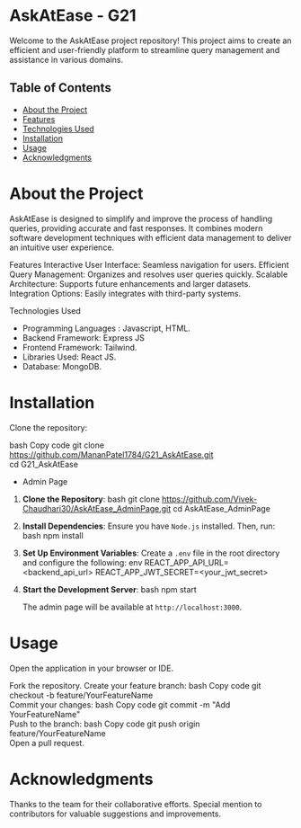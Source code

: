 # AskAtEase - G21

Welcome to the AskAtEase project repository! This project aims to create an efficient and user-friendly platform to streamline query management and assistance in various domains.

## Table of Contents

- [About the Project](#Project)
- [Features](#features)
- [Technologies Used](#technologies)
- [Installation](#install)
- [Usage](#usage)
- [Acknowledgments](#acknowledgements)

# About the Project
AskAtEase is designed to simplify and improve the process of handling queries, providing accurate and fast responses. It combines modern software development techniques with efficient data management to deliver an intuitive user experience.

Features
Interactive User Interface: Seamless navigation for users.
Efficient Query Management: Organizes and resolves user queries quickly.
Scalable Architecture: Supports future enhancements and larger datasets.
Integration Options: Easily integrates with third-party systems.

Technologies Used
- Programming Languages : Javascript, HTML.
- Backend Framework: Express JS 
- Frontend Framework: Tailwind.
- Libraries Used: React JS.
- Database: MongoDB.

# Installation
Clone the repository:

bash
Copy code
git clone https://github.com/MananPatel1784/G21_AskAtEase.git  
cd G21_AskAtEase  

- Admin Page

1. **Clone the Repository**:
   bash
   git clone https://github.com/Vivek-Chaudhari30/AskAtEase_AdminPage.git
   cd AskAtEase_AdminPage
   

2. **Install Dependencies**:
   Ensure you have `Node.js` installed. Then, run:
   bash
   npm install
   

3. **Set Up Environment Variables**:
   Create a `.env` file in the root directory and configure the following:
   env
   REACT_APP_API_URL=<backend_api_url>
   REACT_APP_JWT_SECRET=<your_jwt_secret>
   

4. **Start the Development Server**:
   bash
   npm start
   

   The admin page will be available at `http://localhost:3000`.




# Usage
Open the application in your browser or IDE.

Fork the repository.
Create your feature branch:
bash
Copy code
git checkout -b feature/YourFeatureName  
Commit your changes:
bash
Copy code
git commit -m "Add YourFeatureName"  
Push to the branch:
bash
Copy code
git push origin feature/YourFeatureName  
Open a pull request.


# Acknowledgments
Thanks to the team for their collaborative efforts.
Special mention to contributors for valuable suggestions and improvements.

